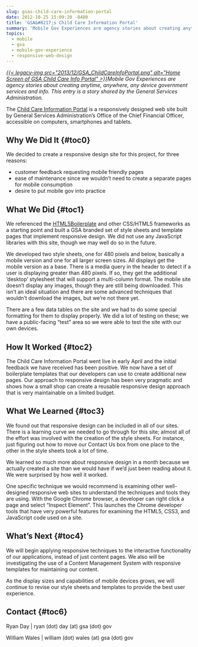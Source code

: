 ```yaml
---
slug: gsas-child-care-information-portal
date: 2012-10-25 15:09:20 -0400
title: 'GSA&#8217;s Child Care Information Portal'
summary: 'Mobile Gov Experiences are agency stories about creating anytime, anywhere, any device government services and info. This entry is a story shared by the General Services Administration. The Child Care Information Portal is a responsively designed web site built by General Services Administration&#8217;s Office of the Chief'
topics:
  - mobile
  - gsa
  - mobile-gov-experience
  - responsive-web-design
---
```


_[{{< legacy-img src="2013/12/GSA_ChildCareInfoPortal.png" alt="Home Screen of GSA Child Care Info Portal" >}}](https://s3.amazonaws.com/digitalgov/_legacy-img/2013/12/GSA_ChildCareInfoPortal.png)Mobile Gov Experiences are agency stories about creating anytime, anywhere, any device government services and info. This entry is a story shared by the General Services Administration._

The <a href="http://apps.ocfo.gsa.gov/childcare_portal/index.shtml" rel="nofollow">Child Care Information Portal</a> is a responsively designed web site built by General Services Administration&#8217;s Office of the Chief Financial Officer, accessible on computers, smartphones and tablets.

## <a name="x-Why We Did It"></a>Why We Did It {#toc0}

We decided to create a responsive design site for this project, for three reasons:

  * customer feedback requesting mobile friendly pages
  * ease of maintenance since we wouldn&#8217;t need to create a separate pages for mobile consumption
  * desire to put mobile gov into practice

## <a name="x-What We Did"></a>What We Did {#toc1}

We referenced the <a href="http://html5boilerplate.com/" rel="nofollow">HTML5Boilerplate</a> and other CSS/HTML5 frameworks as a starting point and built a GSA branded set of style sheets and template pages that implement responsive design. We did not use any JavaScript libraries with this site, though we may well do so in the future.

We developed two style sheets, one for 480 pixels and below, basically a mobile version and one for all larger screen sizes. All displays get the mobile version as a base. There is a media query in the header to detect if a user is displaying greater than 480 pixels. If so, they get the additional &#8216;desktop&#8217; stylesheet that will support a multi-column format. The mobile site doesn&#8217;t display any images, though they are still being downloaded. This isn&#8217;t an ideal situation and there are some advanced techniques that wouldn&#8217;t download the images, but we&#8217;re not there yet.

There are a few data tables on the site and we had to do some special formatting for them to display properly. We did a lot of testing on these; we have a public-facing &#8220;test&#8221; area so we were able to test the site with our own devices.

## <a name="x-How It Worked"></a>How It Worked {#toc2}

The Child Care Information Portal went live in early April and the initial feedback we have received has been positive. We now have a set of boilerplate templates that our developers can use to create additional new pages. Our approach to responsive design has been very pragmatic and shows how a small shop can create a reusable responsive design approach that is very maintainable on a limited budget.

## <a name="x-What We Learned"></a>What We Learned {#toc3}

We found out that responsive design can be included in all of our sites. There is a learning curve we needed to go through for this site; almost all of the effort was involved with the creation of the style sheets. For instance, just figuring out how to move our Contact Us box from one place to the other in the style sheets took a lot of time.

We learned so much more about responsive design in a month because we actually created a site than we would have if we&#8217;d just been reading about it. We were surprised by how well it worked.

One specific technique we would recommend is examining other well-designed responsive web sites to understand the techniques and tools they are using. With the Google Chrome browser, a developer can right click a page and select “Inspect Element”. This launches the Chrome developer tools that have very powerful features for examining the HTML5, CSS3, and JavaScript code used on a site.

## <a name="x-What's Next"></a>What&#8217;s Next {#toc4}

We will begin applying responsive techniques to the interactive functionality of our applications, instead of just content pages. We also will be investigating the use of a Content Management System with responsive templates for maintaining our content.

As the display sizes and capabilities of mobile devices grows, we will continue to revise our style sheets and templates to provide the best user experience.

## <a name="x-Contact"></a>Contact {#toc6}

Ryan Day | ryan (dot) day (at) gsa (dot) gov
  
William Wales | william (dot) wales (at) gsa (dot) gov